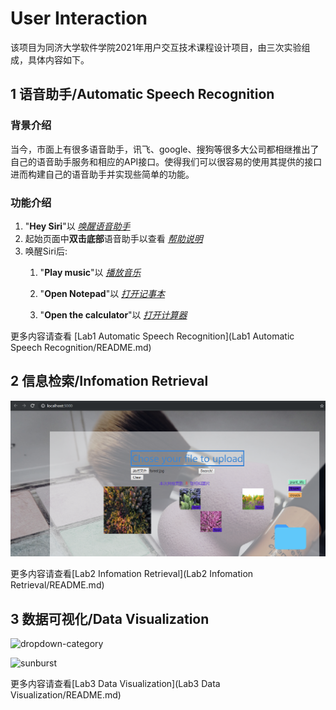# User Interaction

该项目为同济大学软件学院2021年用户交互技术课程设计项目，由三次实验组成，具体内容如下。

## 1 语音助手/Automatic Speech Recognition

### 背景介绍

当今，市面上有很多语音助手，讯飞、google、搜狗等很多大公司都相继推出了自己的语音助手服务和相应的API接口。使得我们可以很容易的使用其提供的接口进而构建自己的语音助手并实现些简单的功能。

### 功能介绍

1. "**Hey Siri**"以  *<u>唤醒语音助手</u>*
2. 起始页面中**双击底部**语音助手以查看  *<u>帮助说明</u>*
3. 唤醒Siri后:
   1. "**Play music**"以  *<u>播放音乐</u>*

   2. "**Open Notepad**"以  *<u>打开记事本</u>*

   3. "**Open the calculator**"以  *<u>打开计算器</u>*

更多内容请查看 [Lab1 Automatic Speech Recognition](Lab1 Automatic Speech Recognition/README.md)



## 2 信息检索/Infomation Retrieval

<img src="Lab2 Infomation Retrieval/report.assets/image-20210604211806173.png" alt="image-20210604211806173" style="zoom:50%;" />

更多内容请查看[Lab2 Infomation Retrieval](Lab2 Infomation Retrieval/README.md)



## 3 数据可视化/Data Visualization

![dropdown-category](https://dzy-typora-img-hosting-service.oss-cn-shanghai.aliyuncs.com/typoraImgs/HCI-Lab3-04.gif)

![sunburst](https://dzy-typora-img-hosting-service.oss-cn-shanghai.aliyuncs.com/typoraImgs/HCI-Lab3-05.gif)

更多内容请查看[Lab3 Data Visualization](Lab3 Data Visualization/README.md)